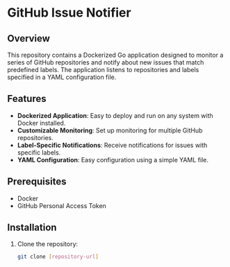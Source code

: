 # GitHub Issue Notifier

## Overview
This repository contains a Dockerized Go application designed to monitor a series of GitHub repositories and notify about new issues that match predefined labels. The application listens to repositories and labels specified in a YAML configuration file.

## Features
- **Dockerized Application**: Easy to deploy and run on any system with Docker installed.
- **Customizable Monitoring**: Set up monitoring for multiple GitHub repositories.
- **Label-Specific Notifications**: Receive notifications for issues with specific labels.
- **YAML Configuration**: Easy configuration using a simple YAML file.

## Prerequisites
- Docker
- GitHub Personal Access Token

## Installation
1. Clone the repository:
   ```bash
   git clone [repository-url]


